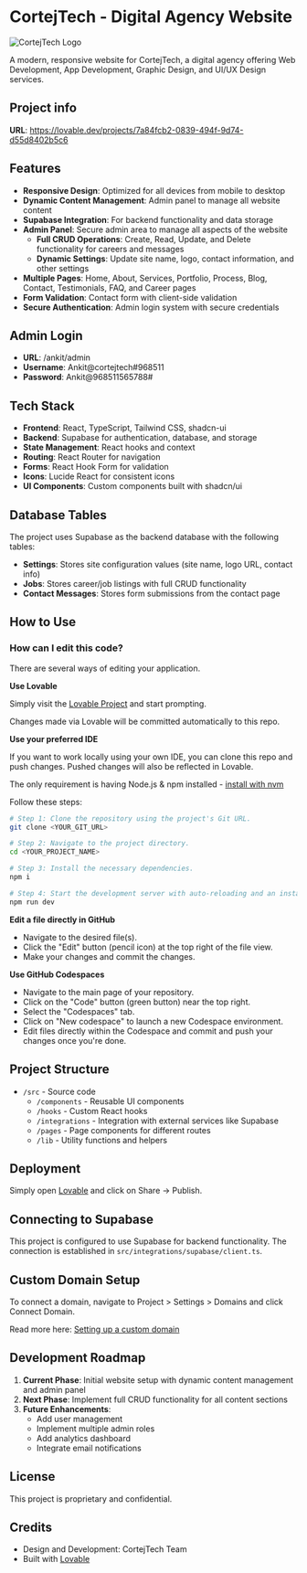 
# CortejTech - Digital Agency Website

![CortejTech Logo](/lovable-uploads/bd45910c-d0e8-4a45-a99f-6d7e6aad54ae.png)

A modern, responsive website for CortejTech, a digital agency offering Web Development, App Development, Graphic Design, and UI/UX Design services.

## Project info

**URL**: https://lovable.dev/projects/7a84fcb2-0839-494f-9d74-d55d8402b5c6

## Features

- **Responsive Design**: Optimized for all devices from mobile to desktop
- **Dynamic Content Management**: Admin panel to manage all website content
- **Supabase Integration**: For backend functionality and data storage
- **Admin Panel**: Secure admin area to manage all aspects of the website
  - **Full CRUD Operations**: Create, Read, Update, and Delete functionality for careers and messages
  - **Dynamic Settings**: Update site name, logo, contact information, and other settings
- **Multiple Pages**: Home, About, Services, Portfolio, Process, Blog, Contact, Testimonials, FAQ, and Career pages
- **Form Validation**: Contact form with client-side validation
- **Secure Authentication**: Admin login system with secure credentials

## Admin Login

- **URL**: /ankit/admin
- **Username**: Ankit@cortejtech#968511
- **Password**: Ankit@968511565788#

## Tech Stack

- **Frontend**: React, TypeScript, Tailwind CSS, shadcn-ui
- **Backend**: Supabase for authentication, database, and storage
- **State Management**: React hooks and context
- **Routing**: React Router for navigation
- **Forms**: React Hook Form for validation
- **Icons**: Lucide React for consistent icons
- **UI Components**: Custom components built with shadcn/ui

## Database Tables

The project uses Supabase as the backend database with the following tables:

- **Settings**: Stores site configuration values (site name, logo URL, contact info)
- **Jobs**: Stores career/job listings with full CRUD functionality
- **Contact Messages**: Stores form submissions from the contact page

## How to Use

### How can I edit this code?

There are several ways of editing your application.

**Use Lovable**

Simply visit the [Lovable Project](https://lovable.dev/projects/7a84fcb2-0839-494f-9d74-d55d8402b5c6) and start prompting.

Changes made via Lovable will be committed automatically to this repo.

**Use your preferred IDE**

If you want to work locally using your own IDE, you can clone this repo and push changes. Pushed changes will also be reflected in Lovable.

The only requirement is having Node.js & npm installed - [install with nvm](https://github.com/nvm-sh/nvm#installing-and-updating)

Follow these steps:

```sh
# Step 1: Clone the repository using the project's Git URL.
git clone <YOUR_GIT_URL>

# Step 2: Navigate to the project directory.
cd <YOUR_PROJECT_NAME>

# Step 3: Install the necessary dependencies.
npm i

# Step 4: Start the development server with auto-reloading and an instant preview.
npm run dev
```

**Edit a file directly in GitHub**

- Navigate to the desired file(s).
- Click the "Edit" button (pencil icon) at the top right of the file view.
- Make your changes and commit the changes.

**Use GitHub Codespaces**

- Navigate to the main page of your repository.
- Click on the "Code" button (green button) near the top right.
- Select the "Codespaces" tab.
- Click on "New codespace" to launch a new Codespace environment.
- Edit files directly within the Codespace and commit and push your changes once you're done.

## Project Structure

- `/src` - Source code
  - `/components` - Reusable UI components
  - `/hooks` - Custom React hooks
  - `/integrations` - Integration with external services like Supabase
  - `/pages` - Page components for different routes
  - `/lib` - Utility functions and helpers

## Deployment

Simply open [Lovable](https://lovable.dev/projects/7a84fcb2-0839-494f-9d74-d55d8402b5c6) and click on Share -> Publish.

## Connecting to Supabase

This project is configured to use Supabase for backend functionality. The connection is established in `src/integrations/supabase/client.ts`.

## Custom Domain Setup

To connect a domain, navigate to Project > Settings > Domains and click Connect Domain.

Read more here: [Setting up a custom domain](https://docs.lovable.dev/tips-tricks/custom-domain#step-by-step-guide)

## Development Roadmap

1. **Current Phase**: Initial website setup with dynamic content management and admin panel
2. **Next Phase**: Implement full CRUD functionality for all content sections
3. **Future Enhancements**: 
   - Add user management
   - Implement multiple admin roles
   - Add analytics dashboard
   - Integrate email notifications

## License

This project is proprietary and confidential.

## Credits

- Design and Development: CortejTech Team
- Built with [Lovable](https://lovable.dev)
